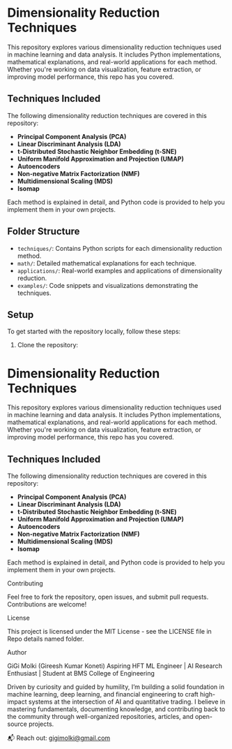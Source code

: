 # Dimensionality Reduction Techniques

This repository explores various dimensionality reduction techniques used in machine learning and data analysis. It includes Python implementations, mathematical explanations, and real-world applications for each method. Whether you're working on data visualization, feature extraction, or improving model performance, this repo has you covered.

## Techniques Included
The following dimensionality reduction techniques are covered in this repository:

- **Principal Component Analysis (PCA)**
- **Linear Discriminant Analysis (LDA)**
- **t-Distributed Stochastic Neighbor Embedding (t-SNE)**
- **Uniform Manifold Approximation and Projection (UMAP)**
- **Autoencoders**
- **Non-negative Matrix Factorization (NMF)**
- **Multidimensional Scaling (MDS)**
- **Isomap**

Each method is explained in detail, and Python code is provided to help you implement them in your own projects.

## Folder Structure

- `techniques/`: Contains Python scripts for each dimensionality reduction method.
- `math/`: Detailed mathematical explanations for each technique.
- `applications/`: Real-world examples and applications of dimensionality reduction.
- `examples/`: Code snippets and visualizations demonstrating the techniques.
  
## Setup

To get started with the repository locally, follow these steps:

1. Clone the repository:

# Dimensionality Reduction Techniques

This repository explores various dimensionality reduction techniques used in machine learning and data analysis. It includes Python implementations, mathematical explanations, and real-world applications for each method. Whether you're working on data visualization, feature extraction, or improving model performance, this repo has you covered.

## Techniques Included
The following dimensionality reduction techniques are covered in this repository:

- **Principal Component Analysis (PCA)**
- **Linear Discriminant Analysis (LDA)**
- **t-Distributed Stochastic Neighbor Embedding (t-SNE)**
- **Uniform Manifold Approximation and Projection (UMAP)**
- **Autoencoders**
- **Non-negative Matrix Factorization (NMF)**
- **Multidimensional Scaling (MDS)**
- **Isomap**

Each method is explained in detail, and Python code is provided to help you implement them in your own projects.

Contributing

Feel free to fork the repository, open issues, and submit pull requests. Contributions are welcome!

License

This project is licensed under the MIT License - see the LICENSE file in Repo details named folder.


Author

GiGi Molki (Gireesh Kumar Koneti)
Aspiring HFT ML Engineer | AI Research Enthusiast | Student at BMS College of Engineering

Driven by curiosity and guided by humility, I’m building a solid foundation in machine learning, deep learning, and financial engineering to craft high-impact systems at the intersection of AI and quantitative trading. I believe in mastering fundamentals, documenting knowledge, and contributing back to the community through well-organized repositories, articles, and open-source projects.

📬 Reach out: gigimolki@gmail.com
  
